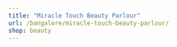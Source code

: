 ```yaml
---
title: "Miracle Touch Beauty Parlour"
url: /bangalore/miracle-touch-beauty-parlour/
shop: beauty
---
```

